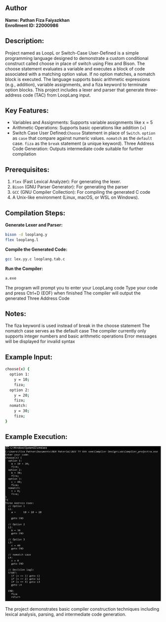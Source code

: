 ## **Author**
**Name: Pathan Fiza Faiyazkhan                         
Enrollment ID: 22000986**

## **Description:**
Project named as LoopL or Switch-Case User-Defined is a simple programming language designed to demonstrate a custom conditional construct called choose in place of switch using Flex and Bison. The choose statement evaluates a variable and executes a block of code associated with a matching option value. If no option matches, a nomatch block is executed. The language supports basic arithmetic expressions (e.g., addition), variable assignments, and a fiza keyword to terminate option blocks. This project includes a lexer and parser that generate three-address code (TAC) from LoopLang input.

## **Key Features:**
- Variables and Assignments: Supports variable assignments like x = 5
- Arithmetic Operations: Supports basic operations like addition (+)
- Switch Case User Defined:```Choose``` Statement in place of ```Switch```.
                         ```option``` as ```case``` that compare against numeric values.
                         ```nomatch``` as the ```default``` case.
                         ```fiza``` as the ```break``` statement (a unique keyword).
Three Address Code Generation: Outputs intermediate code suitable for further compilation

## **Prerequisites:**
1. ```Flex``` (Fast Lexical Analyzer): For generating the lexer.
2. ```Bison``` (GNU Parser Generator): For generating the parser
3. ```GCC``` (GNU Compiler Collection): For compiling the generated C code
4. A Unix-like environment (Linux, macOS, or WSL on Windows).

## **Compilation Steps:**

**Generate Lexer and Parser:**
```bash
bison -d looplang.y
flex looplang.l
```

**Compile the Generated Code:**
```bash
gcc lex.yy.c looplang.tab.c 
```

**Run the Compiler:**
```bash
a.exe
```
The program will prompt you to enter your LoopLang code
Type your code and press Ctrl+D (EOF) when finished
The compiler will output the generated Three Address Code

## **Notes:**
The fiza keyword is used instead of break in the choose statement
The nomatch case serves as the default case
The compiler currently only supports integer numbers and basic arithmetic operations
Error messages will be displayed for invalid syntax


## **Example Input:**
```bash
choose(x) {
  option 1: 
    y = 10;
    fiza;
  option 2:
    y = 20;
    fiza;
  nomatch:
    y = 30;
    fiza;
}
```

## **Example Execution:**
![Reference Image](/output.jpg)

The project demonstrates basic compiler construction techniques including lexical analysis, parsing, and intermediate code generation.
